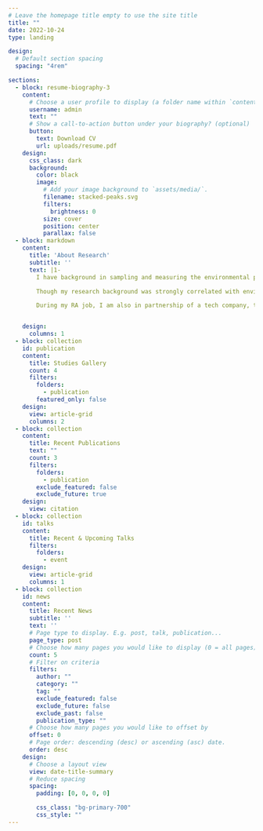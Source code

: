 ```yaml
---
# Leave the homepage title empty to use the site title
title: ""
date: 2022-10-24
type: landing

design:
  # Default section spacing
  spacing: "4rem"

sections:
  - block: resume-biography-3
    content:
      # Choose a user profile to display (a folder name within `content/authors/`)
      username: admin
      text: ""
      # Show a call-to-action button under your biography? (optional)
      button:
        text: Download CV
        url: uploads/resume.pdf
    design:
      css_class: dark
      background:
        color: black
        image:
          # Add your image background to `assets/media/`.
          filename: stacked-peaks.svg
          filters:
            brightness: 0
          size: cover
          position: center
          parallax: false
  - block: markdown
    content:
      title: 'About Research'
      subtitle: ''
      text: |1-
        I have background in sampling and measuring the environmental pollutants of both organic and inorganic matters, including PM2.5, SO2, NO2, COD, BOD, VOCs, toxic contaminations like POPs, endocrine disrupters, etc. Then I turned to simulating, analyzing, and evaluating the toxic organic contaminations through computational and statistical approaches during my graduate education. I employed various statistical analysis, such as FA, PCA, PMF, MLE, etc, and computational approaches like fugacity approach, ecotoxicological model, biogeochemical model, etc to understand, reveal, and solve environmental pollutant behavior, issues, and relevant public risks. We started to combine models and field measurements together in agriculture scope. I am also very interested in studying advanced approaches including ML, Bayesian Networks, Uncertainty (MCMC), etc, and Occam's razor. 

        Though my research background was strongly correlated with environmental pollution, I was still seeking further research or educational opportunities in different scopes in ecological, environmental, marine, and agriculture-aquacultural fields. I am a doer and I do wish have chance to learn and conduct it.

        During my RA job, I am also in partnership of a tech company, that focuses on Digital Twins, XR tech, virtual interaction, CG presentation, meta, etc. I hope I can apply these approaches and ideas to scientific development, especially in environmental, ecological, marine, and agriculture-aquacultural fields in the future.


    design:
      columns: 1
  - block: collection
    id: publication
    content:
      title: Studies Gallery
      count: 4
      filters:
        folders:
          - publication
        featured_only: false
    design:
      view: article-grid
      columns: 2
  - block: collection
    content:
      title: Recent Publications
      text: ""
      count: 3
      filters:
        folders:
          - publication
        exclude_featured: false
        exclude_future: true
    design:
      view: citation
  - block: collection
    id: talks
    content:
      title: Recent & Upcoming Talks
      filters:
        folders:
          - event
    design:
      view: article-grid
      columns: 1
  - block: collection
    id: news
    content:
      title: Recent News
      subtitle: ''
      text: ''
      # Page type to display. E.g. post, talk, publication...
      page_type: post
      # Choose how many pages you would like to display (0 = all pages)
      count: 5
      # Filter on criteria
      filters:
        author: ""
        category: ""
        tag: ""
        exclude_featured: false
        exclude_future: false
        exclude_past: false
        publication_type: ""
      # Choose how many pages you would like to offset by
      offset: 0
      # Page order: descending (desc) or ascending (asc) date.
      order: desc
    design:
      # Choose a layout view
      view: date-title-summary
      # Reduce spacing
      spacing:
        padding: [0, 0, 0, 0]

        css_class: "bg-primary-700"
        css_style: ""
---
```


